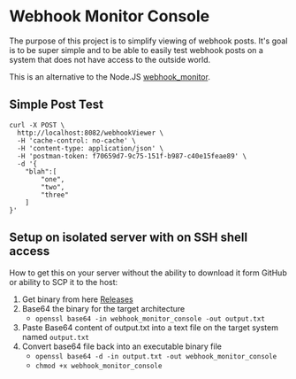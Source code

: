 # Webhook Monitor Console

The purpose of this project is to simplify viewing of webhook posts. It's goal is to be super simple and to be able to easily test webhook posts on a system that does not have access to the outside world.

This is an alternative to the Node.JS [webhook_monitor](https://github.com/yepher/webhook_monitor). 


## Simple Post Test

```
curl -X POST \
  http://localhost:8082/webhookViewer \
  -H 'cache-control: no-cache' \
  -H 'content-type: application/json' \
  -H 'postman-token: f70659d7-9c75-151f-b987-c40e15feae89' \
  -d '{
	"blah":[
		"one",
		"two",
		"three"
	]
}'

```

## Setup on isolated server with on SSH shell access

How to get this on your server without the ability to download it form GitHub or ability to SCP it to the host:

1. Get binary from here [Releases](https://github.com/yepher/webhook_monitor_console/releases)
2. Base64 the binary for the target architecture
	* `openssl base64 -in webhook_monitor_console -out output.txt`
3. Paste Base64 content of output.txt into a text file on the target system named `output.txt`
4. Convert base64 file back into an executable binary file
	* `openssl base64 -d -in output.txt -out webhook_monitor_console`
	* `chmod +x webhook_monitor_console`


